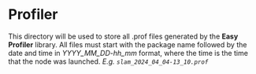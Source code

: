 # Profiler
This directory will be used to store all .prof files generated by the **Easy Profiler** library.
All files must start with the package name followed by the date and time in *YYYY_MM_DD-hh_mm* format, where the time is the time that the node was launched.
*E.g. `slam_2024_04_04-13_10.prof`*
